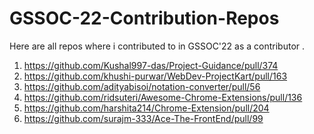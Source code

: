 # GSSOC-22-Contribution-Repos

Here are all repos where i contributed to in GSSOC'22 as a contributor . 

1. https://github.com/Kushal997-das/Project-Guidance/pull/374 <br>
2. https://github.com/khushi-purwar/WebDev-ProjectKart/pull/163 <br>
3. https://github.com/adityabisoi/notation-converter/pull/56 <br>
4. https://github.com/ridsuteri/Awesome-Chrome-Extensions/pull/136 <br>
5. https://github.com/harshita214/Chrome-Extension/pull/204 <br>
6. https://github.com/surajm-333/Ace-The-FrontEnd/pull/99 <br>
